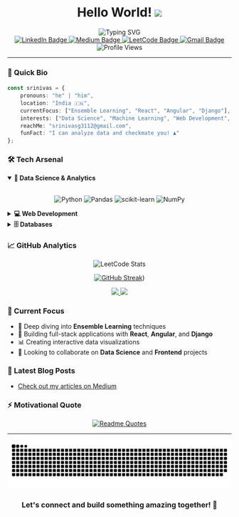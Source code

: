 <div align="center">
  
  # Hello World! <img src="https://media.giphy.com/media/hvRJCLFzcasrR4ia7z/giphy.gif" width="30px"/>

  <div id="header">
    <img src="https://readme-typing-svg.demolab.com?font=Fira+Code&pause=1000&color=6495ED&center=true&vCenter=true&random=false&width=500&lines=Data+Analyst+%F0%9F%93%8A;Full+Stack+Developer+%F0%9F%92%BB;Machine+Learning+Enthusiast+%F0%9F%A4%96;Chess+Player+%E2%99%9F%EF%B8%8F" alt="Typing SVG" />
  </div>

  <div id="badges">
    <a href="https://linkedin.com/in/srinivas-koruprolu">
      <img src="https://img.shields.io/badge/LinkedIn-blue?style=for-the-badge&logo=linkedin&logoColor=white" alt="LinkedIn Badge"/>
    </a>
    <a href="https://medium.com/@srinivaskoruprolu5">
      <img src="https://img.shields.io/badge/Medium-black?style=for-the-badge&logo=medium&logoColor=white" alt="Medium Badge"/>
    </a>
    <a href="https://www.leetcode.com/srinivasg3112">
      <img src="https://img.shields.io/badge/LeetCode-FFA116?style=for-the-badge&logo=leetcode&logoColor=black" alt="LeetCode Badge"/>
    </a>
    <a href="mailto:srinivasg3112@gmail.com">
      <img src="https://img.shields.io/badge/Gmail-D14836?style=for-the-badge&logo=gmail&logoColor=white" alt="Gmail Badge"/>
    </a>
  </div>
  
  <img src="https://komarev.com/ghpvc/?username=srinivaskoruprolu007&style=flat-square&color=blue" alt="Profile Views"/>
</div>

---

### 🚀 Quick Bio

```typescript
const srinivas = {
    pronouns: "he" | "him",
    location: "India 🇮🇳",
    currentFocus: ["Ensemble Learning", "React", "Angular", "Django"],
    interests: ["Data Science", "Machine Learning", "Web Development", "Chess"],
    reachMe: "srinivasg3112@gmail.com",
    funFact: "I can analyze data and checkmate you! ♟️"
};
```

### 🛠️ Tech Arsenal

<details open>
<summary><b>🧮 Data Science & Analytics</b></summary>
<br>
<div align="center">
  
![Python](https://img.shields.io/badge/python-3670A0?style=for-the-badge&logo=python&logoColor=ffdd54)
![Pandas](https://img.shields.io/badge/pandas-%23150458.svg?style=for-the-badge&logo=pandas&logoColor=white)
![scikit-learn](https://img.shields.io/badge/scikit--learn-%23F7931E.svg?style=for-the-badge&logo=scikit-learn&logoColor=white)
![NumPy](https://img.shields.io/badge/numpy-%23013243.svg?style=for-the-badge&logo=numpy&logoColor=white)

</div>
</details>

<details>
<summary><b>💻 Web Development</b></summary>
<br>
<div align="center">

![React](https://img.shields.io/badge/react-%2320232a.svg?style=for-the-badge&logo=react&logoColor=%2361DAFB)
![Angular](https://img.shields.io/badge/angular-%23DD0031.svg?style=for-the-badge&logo=angular&logoColor=white)
![TypeScript](https://img.shields.io/badge/typescript-%23007ACC.svg?style=for-the-badge&logo=typescript&logoColor=white)
![Django](https://img.shields.io/badge/django-%23092E20.svg?style=for-the-badge&logo=django&logoColor=white)

</div>
</details>

<details>
<summary><b>🗄️ Databases</b></summary>
<br>
<div align="center">

![Postgres](https://img.shields.io/badge/postgres-%23316192.svg?style=for-the-badge&logo=postgresql&logoColor=white)
![MySQL](https://img.shields.io/badge/mysql-%2300f.svg?style=for-the-badge&logo=mysql&logoColor=white)
![MicrosoftSQLServer](https://img.shields.io/badge/Microsoft%20SQL%20Server-CC2927?style=for-the-badge&logo=microsoft%20sql%20server&logoColor=white)

</div>
</details>

### 📈 GitHub Analytics

<div align="center">
  <img src="https://leetcard.jacoblin.cool/srinivasg3112?theme=dark&font=Fira%20Code&ext=heatmap" alt="LeetCode Stats" />
</div>

<div align="center">
  
[![GitHub Streak](https://streak-stats.demolab.com/?user=Srinivaskoruprolu007)](https://git.io/streak-stats))

</div>

<div align="center">
  <a href="https://github.com/srinivaskoruprolu007">
    <img height="180em" src="https://github-readme-stats.vercel.app/api?username=srinivaskoruprolu007&show_icons=true&theme=transparent&hide_border=true&count_private=true&rank_icon=github"/>
    <img height="180em" src="https://github-readme-stats.vercel.app/api/top-langs/?username=srinivaskoruprolu007&layout=compact&theme=transparent&hide_border=true&langs_count=8"/>
  </a>
</div>

### 🎯 Current Focus

- 🔬 Deep diving into **Ensemble Learning** techniques
- 🌱 Building full-stack applications with **React**, **Angular**, and **Django**
- 📊 Creating interactive data visualizations
- 🤝 Looking to collaborate on **Data Science** and **Frontend** projects

### 📝 Latest Blog Posts
<!-- BLOG-POST-LIST:START -->
- [Check out my articles on Medium](https://medium.com/@srinivaskoruprolu5)
<!-- BLOG-POST-LIST:END -->

### ⚡ Motivational Quote

<div align="center">
  
[![Readme Quotes](https://quotes-github-readme.vercel.app/api?type=horizontal&theme=catppuccin_mocha)](https://github.com/piyushsuthar/github-readme-quotes)

</div>

---

<div align="center">
  <img src="https://raw.githubusercontent.com/Platane/snk/output/github-contribution-grid-snake-dark.svg" alt="Snake animation" />
  
  ### Let's connect and build something amazing together! 🚀
</div>
